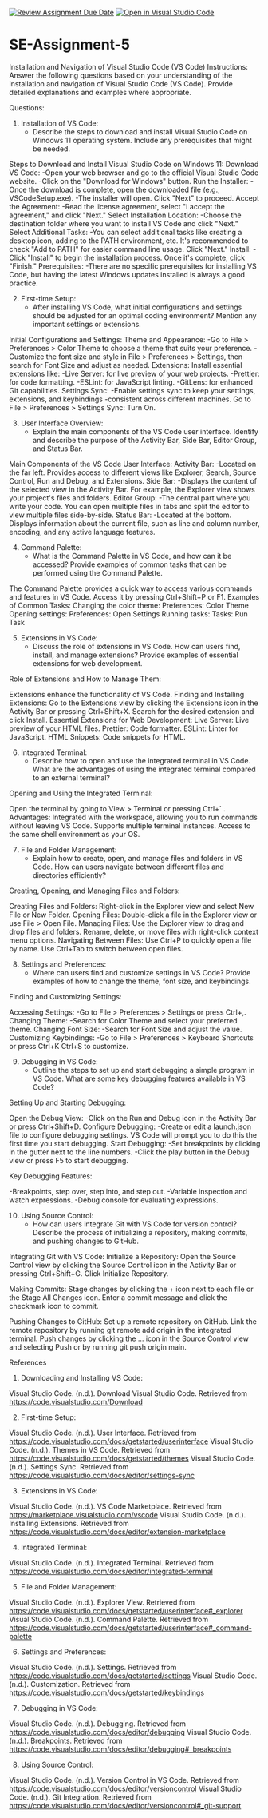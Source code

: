 [![Review Assignment Due Date](https://classroom.github.com/assets/deadline-readme-button-22041afd0340ce965d47ae6ef1cefeee28c7c493a6346c4f15d667ab976d596c.svg)](https://classroom.github.com/a/XoLGRbHq)
[![Open in Visual Studio Code](https://classroom.github.com/assets/open-in-vscode-2e0aaae1b6195c2367325f4f02e2d04e9abb55f0b24a779b69b11b9e10269abc.svg)](https://classroom.github.com/online_ide?assignment_repo_id=15350051&assignment_repo_type=AssignmentRepo)
# SE-Assignment-5
Installation and Navigation of Visual Studio Code (VS Code)
 Instructions:
Answer the following questions based on your understanding of the installation and navigation of Visual Studio Code (VS Code). Provide detailed explanations and examples where appropriate.

 Questions:

1. Installation of VS Code:
   - Describe the steps to download and install Visual Studio Code on Windows 11 operating system. Include any prerequisites that might be needed.

Steps to Download and Install Visual Studio Code on Windows 11:
Download VS Code:
-Open your web browser and go to the official Visual Studio Code website.
-Click on the "Download for Windows" button.
Run the Installer:
-Once the download is complete, open the downloaded file (e.g., VSCodeSetup.exe).
-The installer will open. Click "Next" to proceed.
Accept the Agreement:
-Read the license agreement, select "I accept the agreement," and click "Next."
Select Installation Location:
-Choose the destination folder where you want to install VS Code and click "Next."
Select Additional Tasks:
-You can select additional tasks like creating a desktop icon, adding to the PATH environment, etc. It's recommended to check "Add to PATH" for easier command line usage. Click "Next."
Install:
-Click "Install" to begin the installation process. Once it's complete, click "Finish."
Prerequisites:
-There are no specific prerequisites for installing VS Code, but having the latest Windows updates installed is always a good practice.


2. First-time Setup:
   - After installing VS Code, what initial configurations and settings should be adjusted for an optimal coding environment? Mention any important settings or extensions.

Initial Configurations and Settings:
Theme and Appearance:
-Go to File > Preferences > Color Theme to choose a theme that suits your preference.
-Customize the font size and style in File > Preferences > Settings, then search for Font Size and adjust as needed.
Extensions:
Install essential extensions like:
-Live Server: for live preview of your web projects.
-Prettier: for code formatting.
-ESLint: for JavaScript linting.
-GitLens: for enhanced Git capabilities.
Settings Sync:
-Enable settings sync to keep your settings, extensions, and keybindings -consistent across different machines. Go to File > Preferences > Settings Sync: Turn On.


3. User Interface Overview:
   - Explain the main components of the VS Code user interface. Identify and describe the purpose of the Activity Bar, Side Bar, Editor Group, and Status Bar.

Main Components of the VS Code User Interface:
Activity Bar:
-Located on the far left. Provides access to different views like Explorer, Search, Source Control, Run and Debug, and Extensions.
Side Bar:
-Displays the content of the selected view in the Activity Bar. For example, the Explorer view shows your project's files and folders.
Editor Group:
-The central part where you write your code. You can open multiple files in tabs and split the editor to view multiple files side-by-side.
Status Bar:
-Located at the bottom. Displays information about the current file, such as line and column number, encoding, and any active language features.


4. Command Palette:
   - What is the Command Palette in VS Code, and how can it be accessed? Provide examples of common tasks that can be performed using the Command Palette.

The Command Palette provides a quick way to access various commands and features in VS Code.
Access it by pressing Ctrl+Shift+P or F1.
Examples of Common Tasks:
Changing the color theme: Preferences: Color Theme
Opening settings: Preferences: Open Settings
Running tasks: Tasks: Run Task


5. Extensions in VS Code:
   - Discuss the role of extensions in VS Code. How can users find, install, and manage extensions? Provide examples of essential extensions for web development.

Role of Extensions and How to Manage Them:

Extensions enhance the functionality of VS Code.
Finding and Installing Extensions:
Go to the Extensions view by clicking the Extensions icon in the Activity Bar or pressing Ctrl+Shift+X.
Search for the desired extension and click Install.
Essential Extensions for Web Development:
Live Server: Live preview of your HTML files.
Prettier: Code formatter.
ESLint: Linter for JavaScript.
HTML Snippets: Code snippets for HTML.


6. Integrated Terminal:
   - Describe how to open and use the integrated terminal in VS Code. What are the advantages of using the integrated terminal compared to an external terminal?

Opening and Using the Integrated Terminal:

Open the terminal by going to View > Terminal or pressing Ctrl+` .
Advantages:
Integrated with the workspace, allowing you to run commands without leaving VS Code.
Supports multiple terminal instances.
Access to the same shell environment as your OS.


7. File and Folder Management:
   - Explain how to create, open, and manage files and folders in VS Code. How can users navigate between different files and directories efficiently?

Creating, Opening, and Managing Files and Folders:

Creating Files and Folders:
Right-click in the Explorer view and select New File or New Folder.
Opening Files:
Double-click a file in the Explorer view or use File > Open File.
Managing Files:
Use the Explorer view to drag and drop files and folders.
Rename, delete, or move files with right-click context menu options.
Navigating Between Files:
Use Ctrl+P to quickly open a file by name.
Use Ctrl+Tab to switch between open files.


8. Settings and Preferences:
   - Where can users find and customize settings in VS Code? Provide examples of how to change the theme, font size, and keybindings.

Finding and Customizing Settings:

Accessing Settings:
-Go to File > Preferences > Settings or press Ctrl+,.
Changing Theme:
-Search for Color Theme and select your preferred theme.
Changing Font Size:
-Search for Font Size and adjust the value.
Customizing Keybindings:
-Go to File > Preferences > Keyboard Shortcuts or press Ctrl+K Ctrl+S to customize.


9. Debugging in VS Code:
   - Outline the steps to set up and start debugging a simple program in VS Code. What are some key debugging features available in VS Code?

Setting Up and Starting Debugging:

Open the Debug View:
-Click on the Run and Debug icon in the Activity Bar or press Ctrl+Shift+D.
Configure Debugging:
-Create or edit a launch.json file to configure debugging settings. VS Code will prompt you to do this the first time you start debugging.
Start Debugging:
-Set breakpoints by clicking in the gutter next to the line numbers.
-Click the play button in the Debug view or press F5 to start debugging.

Key Debugging Features:

-Breakpoints, step over, step into, and step out.
-Variable inspection and watch expressions.
-Debug console for evaluating expressions.


10. Using Source Control:
    - How can users integrate Git with VS Code for version control? Describe the process of initializing a repository, making commits, and pushing changes to GitHub.

Integrating Git with VS Code:
Initialize a Repository:
Open the Source Control view by clicking the Source Control icon in the Activity Bar or pressing Ctrl+Shift+G.
Click Initialize Repository.

Making Commits:
Stage changes by clicking the + icon next to each file or the Stage All Changes icon.
Enter a commit message and click the checkmark icon to commit.

Pushing Changes to GitHub:
Set up a remote repository on GitHub.
Link the remote repository by running git remote add origin <repository-url> in the integrated terminal.
Push changes by clicking the ... icon in the Source Control view and selecting Push or by running git push origin main.


References

1. Downloading and Installing VS Code:

Visual Studio Code. (n.d.). Download Visual Studio Code. Retrieved from https://code.visualstudio.com/Download

2. First-time Setup:

Visual Studio Code. (n.d.). User Interface. Retrieved from https://code.visualstudio.com/docs/getstarted/userinterface
Visual Studio Code. (n.d.). Themes in VS Code. Retrieved from https://code.visualstudio.com/docs/getstarted/themes
Visual Studio Code. (n.d.). Settings Sync. Retrieved from https://code.visualstudio.com/docs/editor/settings-sync

3. Extensions in VS Code:

Visual Studio Code. (n.d.). VS Code Marketplace. Retrieved from https://marketplace.visualstudio.com/vscode
Visual Studio Code. (n.d.). Installing Extensions. Retrieved from https://code.visualstudio.com/docs/editor/extension-marketplace
 
4. Integrated Terminal:

Visual Studio Code. (n.d.). Integrated Terminal. Retrieved from https://code.visualstudio.com/docs/editor/integrated-terminal

5. File and Folder Management:

Visual Studio Code. (n.d.). Explorer View. Retrieved from https://code.visualstudio.com/docs/getstarted/userinterface#_explorer
Visual Studio Code. (n.d.). Command Palette. Retrieved from https://code.visualstudio.com/docs/getstarted/userinterface#_command-palette

6. Settings and Preferences:

Visual Studio Code. (n.d.). Settings. Retrieved from https://code.visualstudio.com/docs/getstarted/settings
Visual Studio Code. (n.d.). Customization. Retrieved from https://code.visualstudio.com/docs/getstarted/keybindings

7. Debugging in VS Code:

Visual Studio Code. (n.d.). Debugging. Retrieved from https://code.visualstudio.com/docs/editor/debugging
Visual Studio Code. (n.d.). Breakpoints. Retrieved from https://code.visualstudio.com/docs/editor/debugging#_breakpoints

8. Using Source Control:

Visual Studio Code. (n.d.). Version Control in VS Code. Retrieved from https://code.visualstudio.com/docs/editor/versioncontrol
Visual Studio Code. (n.d.). Git Integration. Retrieved from https://code.visualstudio.com/docs/editor/versioncontrol#_git-support